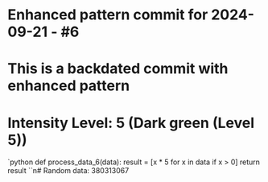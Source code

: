 ﻿# Enhanced pattern commit for 2024-09-21 - #6
# This is a backdated commit with enhanced pattern
# Intensity Level: 5 (Dark green (Level 5))
`python
def process_data_6(data):
    result = [x * 5 for x in data if x > 0]
    return result
``n# Random data: 380313067

